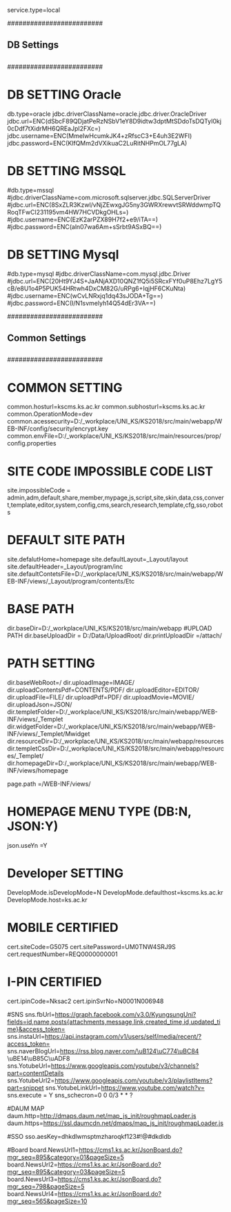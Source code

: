 service.type=local

 
#########################
##                     ##
##     DB Settings     ##  
##                     ##
#########################

# DB SETTING Oracle
db.type=oracle
jdbc.driverClassName=oracle.jdbc.driver.OracleDriver
jdbc.url=ENC(dSbcF89QDjatPeRzNSbV1eY8D9idtw3dptMtSDdoTsDQTyI0kj0cDdf7tXidrMH6QREaJpI2FXc=)
jdbc.username=ENC(MmeIwHcumkJK4+zRfscC3+E4uh3E2WFI)
jdbc.password=ENC(KlfQMm2dVXikuaC2LuRitNHPmOL77gLA)
 
# DB SETTING MSSQL
#db.type=mssql
#jdbc.driverClassName=com.microsoft.sqlserver.jdbc.SQLServerDriver
#jdbc.url=ENC(8SxZLR3Kzwl/vNjZEwxgJG5ny3GWRXrewvtSRWddwmpTQRoqTFwCl231195vm4HW7HCVDkgOHLs=)
#jdbc.username=ENC(EzK2arPZX89H7f2+e9/iTA==)
#jdbc.password=ENC(aln07wa6Am+sSrbt9ASxBQ==)
 
# DB SETTING Mysql
#db.type=mysql
#jdbc.driverClassName=com.mysql.jdbc.Driver
#jdbc.url=ENC(20Ht9YJ4S+JaANjAXD10QNZ1fQ5i5SRcxFYf0uP8Ehz7LgY5cB/e8U1o4P5PUK54HRtwh4DxCM82G/uRPg6+IqjHF6CKuNta)
#jdbc.username=ENC(wCvLNRxjq1dq43sJODA+Tg==)
#jdbc.password=ENC(I/N1svmelyh14Q54dEr3VA==)


#########################
##                     ##
##   Common Settings   ##  
##                     ##
#########################


# COMMON SETTING
common.hosturl=kscms.ks.ac.kr
common.subhosturl=kscms.ks.ac.kr
common.OperationMode=dev
common.acessecurity=D:/_workplace/UNI_KS/KS2018/src/main/webapp/WEB-INF/config/security/encrypt.key
common.envFile=D:/_workplace/UNI_KS/KS2018/src/main/resources/prop/config.properties

# SITE CODE IMPOSSIBLE CODE LIST
site.impossibleCode = admin,adm,default,share,member,mypage,js,script,site,skin,data,css,convert,template,editor,system,config,cms,search,research,template,cfg,sso,robots

# DEFAULT SITE PATH
site.defalutHome=homepage
site.defaultLayout=_Layout/layout
site.defaultHeader=_Layout/program/inc
site.defaultContetsFile=D:/_workplace/UNI_KS/KS2018/src/main/webapp/WEB-INF/views/_Layout/program/contents/Etc

# BASE PATH
dir.baseDir=D:/_workplace/UNI_KS/KS2018/src/main/webapp
#UPLOAD PATH
dir.baseUploadDir = D:/Data/UploadRoot/
dir.printUploadDir =/attach/
# PATH SETTING
dir.baseWebRoot=/
dir.uploadImage=IMAGE/
dir.uploadContentsPdf=CONTENTS/PDF/
dir.uploadEditor=EDITOR/
dir.uploadFile=FILE/
dir.uploadPdf=PDF/
dir.uploadMovie=MOVIE/
dir.uploadJson=JSON/
dir.templetFolder=D:/_workplace/UNI_KS/KS2018/src/main/webapp/WEB-INF/views/_Templet
dir.widgetFolder=D:/_workplace/UNI_KS/KS2018/src/main/webapp/WEB-INF/views/_Templet/Mwidget
dir.resourceDir=D:/_workplace/UNI_KS/KS2018/src/main/webapp/resources
dir.templetCssDir=D:/_workplace/UNI_KS/KS2018/src/main/webapp/resources/_Templet/
dir.homepageDir=D:/_workplace/UNI_KS/KS2018/src/main/webapp/WEB-INF/views/homepage

page.path =/WEB-INF/views/

# HOMEPAGE MENU TYPE (DB:N, JSON:Y)
json.useYn =Y
 
# Developer SETTING
DevelopMode.isDevelopMode=N
DevelopMode.defaulthost=kscms.ks.ac.kr
DevelopMode.host=ks.ac.kr

 
# MOBILE CERTIFIED
cert.siteCode=G5075
cert.sitePassword=UM0TNW4SRJ9S
cert.requestNumber=REQ0000000001
 
# I-PIN CERTIFIED
cert.ipinCode=Nksac2
cert.ipinSvrNo=N0001N006948


#SNS
sns.fbUrl=https://graph.facebook.com/v3.0/KyungsungUni?fields=id,name,posts{attachments,message,link,created_time,id,updated_time}&access_token=
sns.instaUrl=https://api.instagram.com/v1/users/self/media/recent/?access_token=
sns.naverBlogUrl=https://rss.blog.naver.com/\uB124\uC774\uBC84 \uBE14\uB85C\uADF8 
sns.YotubeUrl=https://www.googleapis.com/youtube/v3/channels?part=contentDetails
sns.YotubeUrl2=https://www.googleapis.com/youtube/v3/playlistItems?part=snippet
sns.YotubeLinkUrl=https://www.youtube.com/watch?v=
sns.execute = Y
sns_schecron=0 0 0/3 * * ?

#DAUM MAP
daum.http=http://dmaps.daum.net/map_js_init/roughmapLoader.js
daum.https=https://ssl.daumcdn.net/dmaps/map_js_init/roughmapLoader.js

#SSO
sso.aesKey=dhkdlwmsptmzharoqkf123#!@#dkdldb

#Board
board.NewsUrl1=https://cms1.ks.ac.kr/JsonBoard.do?mgr_seq=895&category=01&pageSize=5
board.NewsUrl2=https://cms1.ks.ac.kr/JsonBoard.do?mgr_seq=895&category=03&pageSize=5
board.NewsUrl3=https://cms1.ks.ac.kr/JsonBoard.do?mgr_seq=798&pageSize=5
board.NewsUrl4=https://cms1.ks.ac.kr/JsonBoard.do?mgr_seq=565&pageSize=10




